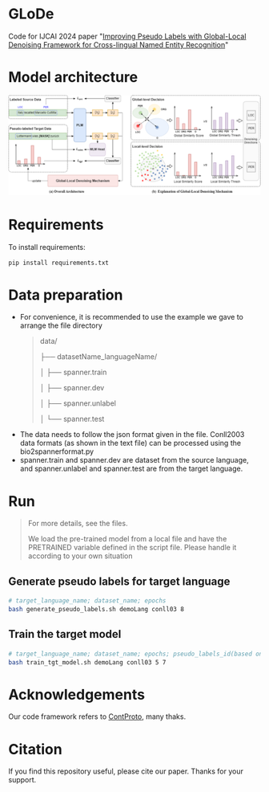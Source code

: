 # GLoDe
Code for IJCAI 2024 paper "[Improving Pseudo Labels with Global-Local Denoising Framework for Cross-lingual Named Entity Recognition](https://arxiv.org/pdf/2406.01213)"
# Model architecture
![model](model.png)
# Requirements
To install requirements:
```python
pip install requirements.txt
```
# Data preparation
* For convenience, it is recommended to use the example we gave to arrange the file directory
  > data/
  >
  > ├── datasetName_languageName/
  > 
  > │   ├── spanner.train
  >
  > │   ├── spanner.dev
  >
  > │   ├── spanner.unlabel
  >
  > │   └── spanner.test
* The data needs to follow the json format given in the file. Conll2003 data formats (as shown in the text file) can be processed using the bio2spannerformat.py
*  spanner.train and spanner.dev are dataset from the source language, and spanner.unlabel and spanner.test are from the target language.
# Run
> For more details, see the files.
> 
> We load the pre-trained model from a local file and have the PRETRAINED variable defined in the script file. Please handle it according to your own situation
## Generate pseudo labels for target language
```bash
# target_language_name; dataset_name; epochs
bash generate_pseudo_labels.sh demoLang conll03 8
```
## Train the target model
```bash
# target_language_name; dataset_name; epochs; pseudo_labels_id(based on the epoch of generate_pseudo_labels.py)
bash train_tgt_model.sh demoLang conll03 5 7
```
# Acknowledgements
Our code framework refers to [ContProto](https://github.com/DAMO-NLP-SG/ContProto), many thaks.
# Citation
If you find this repository useful, please cite our paper. Thanks for your support.